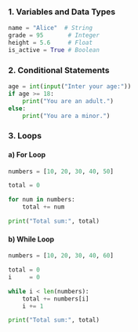 ### 1. Variables and Data Types
```python
name = "Alice"  # String
grade = 95       # Integer
height = 5.6     # Float
is_active = True # Boolean
```

### 2. Conditional Statements
```python
age = int(input("Inter your age:"))
if age >= 18:
    print("You are an adult.")
else:
    print("You are a minor.")
```
### 3. Loops
#### a) For Loop
```python
numbers = [10, 20, 30, 40, 50]  

total = 0 

for num in numbers:
    total += num 

print("Total sum:", total)
```
#### b) While Loop
```python
numbers = [10, 20, 30, 40, 60]

total = 0
i     = 0

while i < len(numbers):  
    total += numbers[i]
    i += 1

print("Total sum:", total)
```